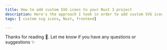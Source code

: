 ```yaml
---
title: How to add custom SVG icons to your Nuxt 3 project
description: Here's the approach I took in order to add custom SVG icons to my Nuxt 3
tags: [ custom svg icons, Nuxt, frontend]

---
```






Thanks for reading 💖.  Let me know if you have any questions or suggestions ✨
